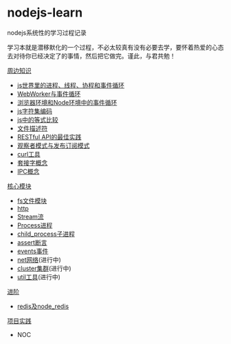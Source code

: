 # nodejs-learn

nodejs系统性的学习过程记录

学习本就是潜移默化的一个过程，不必太较真有没有必要去学，要怀着热爱的心态去对待你已经决定了的事情，然后把它做完。谨此，与君共勉！

[周边知识](./基础概念)

- [js世界里的进程、线程、协程和事件循环](./基础概念/进程和线程.md)
- [WebWorker与事件循环](./基础概念/web_worker.md)
- [浏览器环境和Node环境中的事件循环](./基础概念/eventloop.md)
- [js字符集编码](https://iming.work/detail/5b80acd70b61600062edc375)
- [js中的等式比较](./基础概念/js中的等式比较.md)
- [文件描述符](./基础模块/fd.md)
- [RESTful API的最佳实践](./基础概念/restful_api.md)
- [观察者模式与发布订阅模式](./基础概念/design_patterns_1.md)
- [curl工具](./基础概念/curl.md)
- [套接字概念](./基础概念/socket.md)
- [IPC概念](./基础概念/ipc.md)

[核心模块](./基础模块)

- [fs文件模块](https://iming.work/detail/5b74dc74808ca40064dcbb79)
- [http](https://iming.work/detail/5b6f9a2f808ca4003c100db2)
- [Stream流](./基础模块/stream.md)
- [Process进程](./基础模块/process.md)
- [child_process子进程](./基础模块/child_process.md)
- [assert断言](./基础模块/assert.md)
- [events事件](./基础模块/events.md)
- [net网络](./基础模块/net.md)(进行中)
- [cluster集群](./基础模块/net.md)(进行中)
- [util工具](./基础模块/util.md)(进行中)

[进阶](./进阶)

- [redis及node_redis](./进阶/redis.md)

[项目实践](./项目实践)

- NOC
